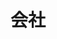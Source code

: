 ---
title: 会社
description: 公司
kana: かいしゃ
pronunciation: kaisya
tone: 平板型
type: 名词
pubDate: 2024-06-29 00:00:01
---